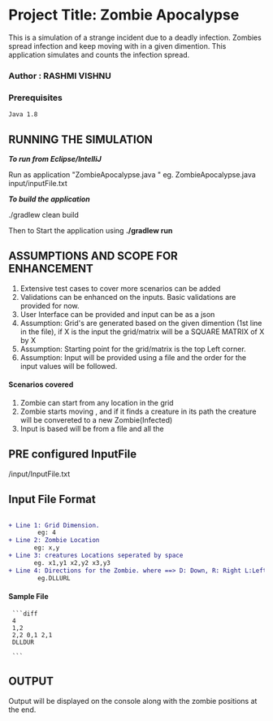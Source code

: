  
# Project Title: Zombie Apocalypse

This is a simulation of a strange incident due to a deadly infection. Zombies spread infection and keep moving with in a given dimention. This application simulates and counts the infection spread.

### Author : RASHMI VISHNU
 
### Prerequisites

```
Java 1.8
```
## RUNNING THE SIMULATION

**_To run from Eclipse/IntelliJ_**

Run as application "ZombieApocalypse.java  <inputFilePath>"
   eg. ZombieApocalypse.java input/inputFile.txt

**_To build the application_**

./gradlew clean build

 Then to Start the application using
   **./gradlew run <filePath>**



## ASSUMPTIONS AND SCOPE FOR ENHANCEMENT

1. Extensive test cases to cover more scenarios can be added
1. Validations can be enhanced on the inputs. Basic validations are provided for now.
1. User Interface can be provided and input can be as a json
1. Assumption: Grid's are generated based on the given dimention (1st line in the file), if X is the input the grid/matrix will be a SQUARE MATRIX of X by X
1. Assumption: Starting point for the grid/matrix is the top Left corner.
1. Assumption: Input will be provided using a file and the order for the input values will be followed.
 
#### Scenarios covered
1. Zombie can start from any location in the grid
2. Zombie starts moving , and if it finds a creature in its path the creature will be convereted to a new Zombie(Infected)
3. Input is based will be from a file and all the

## PRE configured InputFile

/input/InputFile.txt

## Input File Format
```diff

+ Line 1: Grid Dimension.  
        eg: 4 
+ Line 2: Zombie Location 
       eg: x,y 
+ Line 3: creatures Locations seperated by space 
       eg. x1,y1 x2,y2 x3,y3 
+ Line 4: Directions for the Zombie. where ==> D: Down, R: Right L:Left and U: UP 
        eg.DLLURL  
  ```
   #### Sample File 

     ```diff
     4
     1,2
     2,2 0,1 2,1
     DLLDUR

     ```

 ## OUTPUT 
 
 Output will be displayed on the console along with the zombie positions at the end.
 

 
 
 

     
    
